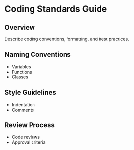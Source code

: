 # Coding Standards Guide

## Overview
Describe coding conventions, formatting, and best practices.

## Naming Conventions
- Variables
- Functions
- Classes

## Style Guidelines
- Indentation
- Comments

## Review Process
- Code reviews
- Approval criteria
